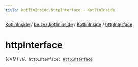 ```yaml
---
title: KotlinInside.httpInterface - KotlinInside
---
```


[KotlinInside](../../index.html) / [be.zvz.kotlininside](../index.html) / [KotlinInside](index.html) / [httpInterface](./http-interface.html)

# httpInterface

(JVM) `val httpInterface: `[`HttpInterface`](../../be.zvz.kotlininside.http/-http-interface/index.html)